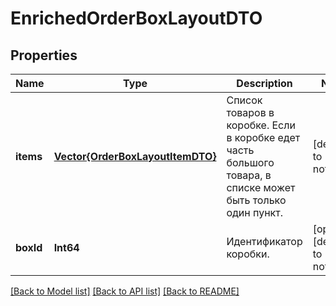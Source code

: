 # EnrichedOrderBoxLayoutDTO


## Properties
Name | Type | Description | Notes
------------ | ------------- | ------------- | -------------
**items** | [**Vector{OrderBoxLayoutItemDTO}**](OrderBoxLayoutItemDTO.md) | Список товаров в коробке.  Если в коробке едет часть большого товара, в списке может быть только один пункт.  | [default to nothing]
**boxId** | **Int64** | Идентификатор коробки. | [optional] [default to nothing]


[[Back to Model list]](../README.md#models) [[Back to API list]](../README.md#api-endpoints) [[Back to README]](../README.md)



